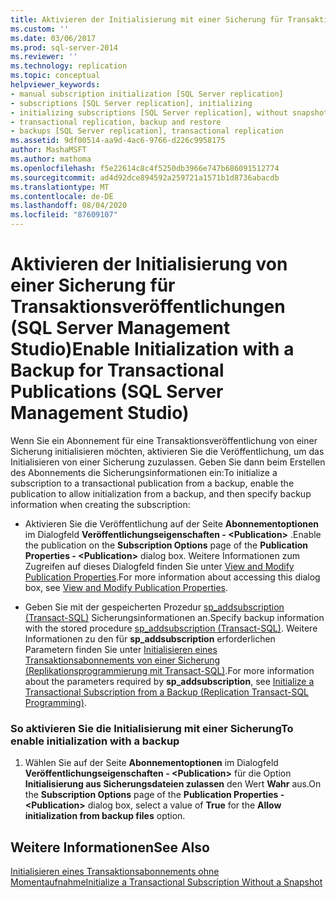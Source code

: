 ```yaml
---
title: Aktivieren der Initialisierung mit einer Sicherung für Transaktions Veröffentlichungen (SQL Server Management Studio) | Microsoft-Dokumentation
ms.custom: ''
ms.date: 03/06/2017
ms.prod: sql-server-2014
ms.reviewer: ''
ms.technology: replication
ms.topic: conceptual
helpviewer_keywords:
- manual subscription initialization [SQL Server replication]
- subscriptions [SQL Server replication], initializing
- initializing subscriptions [SQL Server replication], without snapshots
- transactional replication, backup and restore
- backups [SQL Server replication], transactional replication
ms.assetid: 9df00514-aa9d-4ac6-9766-d226c9958175
author: MashaMSFT
ms.author: mathoma
ms.openlocfilehash: f5e22614c8c4f5250db3966e747b686091512774
ms.sourcegitcommit: ad4d92dce894592a259721a1571b1d8736abacdb
ms.translationtype: MT
ms.contentlocale: de-DE
ms.lasthandoff: 08/04/2020
ms.locfileid: "87609107"
---
```

# <a name="enable-initialization-with-a-backup-for-transactional-publications-sql-server-management-studio"></a><span data-ttu-id="b5ccb-102">Aktivieren der Initialisierung von einer Sicherung für Transaktionsveröffentlichungen (SQL Server Management Studio)</span><span class="sxs-lookup"><span data-stu-id="b5ccb-102">Enable Initialization with a Backup for Transactional Publications (SQL Server Management Studio)</span></span>
  <span data-ttu-id="b5ccb-103">Wenn Sie ein Abonnement für eine Transaktionsveröffentlichung von einer Sicherung initialisieren möchten, aktivieren Sie die Veröffentlichung, um das Initialisieren von einer Sicherung zuzulassen. Geben Sie dann beim Erstellen des Abonnements die Sicherungsinformationen ein:</span><span class="sxs-lookup"><span data-stu-id="b5ccb-103">To initialize a subscription to a transactional publication from a backup, enable the publication to allow initialization from a backup, and then specify backup information when creating the subscription:</span></span>  
  
-   <span data-ttu-id="b5ccb-104">Aktivieren Sie die Veröffentlichung auf der Seite **Abonnementoptionen** im Dialogfeld **Veröffentlichungseigenschaften - \<Publication>** .</span><span class="sxs-lookup"><span data-stu-id="b5ccb-104">Enable the publication on the **Subscription Options** page of the **Publication Properties - \<Publication>** dialog box.</span></span> <span data-ttu-id="b5ccb-105">Weitere Informationen zum Zugreifen auf dieses Dialogfeld finden Sie unter [View and Modify Publication Properties](publish/view-and-modify-publication-properties.md).</span><span class="sxs-lookup"><span data-stu-id="b5ccb-105">For more information about accessing this dialog box, see [View and Modify Publication Properties](publish/view-and-modify-publication-properties.md).</span></span>  
  
-   <span data-ttu-id="b5ccb-106">Geben Sie mit der gespeicherten Prozedur [sp_addsubscription &#40;Transact-SQL&#41;](/sql/relational-databases/system-stored-procedures/sp-addsubscription-transact-sql) Sicherungsinformationen an.</span><span class="sxs-lookup"><span data-stu-id="b5ccb-106">Specify backup information with the stored procedure [sp_addsubscription &#40;Transact-SQL&#41;](/sql/relational-databases/system-stored-procedures/sp-addsubscription-transact-sql).</span></span> <span data-ttu-id="b5ccb-107">Weitere Informationen zu den für **sp_addsubscription** erforderlichen Parametern finden Sie unter [Initialisieren eines Transaktionsabonnements von einer Sicherung &#40;Replikationsprogrammierung mit Transact-SQL&#41;](initialize-a-transactional-subscription-from-a-backup.md).</span><span class="sxs-lookup"><span data-stu-id="b5ccb-107">For more information about the parameters required by **sp_addsubscription**, see [Initialize a Transactional Subscription from a Backup &#40;Replication Transact-SQL Programming&#41;](initialize-a-transactional-subscription-from-a-backup.md).</span></span>  
  
### <a name="to-enable-initialization-with-a-backup"></a><span data-ttu-id="b5ccb-108">So aktivieren Sie die Initialisierung mit einer Sicherung</span><span class="sxs-lookup"><span data-stu-id="b5ccb-108">To enable initialization with a backup</span></span>  
  
1.  <span data-ttu-id="b5ccb-109">Wählen Sie auf der Seite **Abonnementoptionen** im Dialogfeld **Veröffentlichungseigenschaften - \<Publication>** für die Option **Initialisierung aus Sicherungsdateien zulassen** den Wert **Wahr** aus.</span><span class="sxs-lookup"><span data-stu-id="b5ccb-109">On the **Subscription Options** page of the **Publication Properties - \<Publication>** dialog box, select a value of **True** for the **Allow initialization from backup files** option.</span></span>  
  
## <a name="see-also"></a><span data-ttu-id="b5ccb-110">Weitere Informationen</span><span class="sxs-lookup"><span data-stu-id="b5ccb-110">See Also</span></span>  
 [<span data-ttu-id="b5ccb-111">Initialisieren eines Transaktionsabonnements ohne Momentaufnahme</span><span class="sxs-lookup"><span data-stu-id="b5ccb-111">Initialize a Transactional Subscription Without a Snapshot</span></span>](initialize-a-transactional-subscription-without-a-snapshot.md)  
  
  
